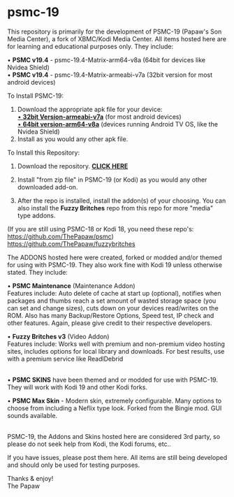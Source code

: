 # psmc-19
 
This repository is primarily for the development of PSMC-19 (Papaw's Son Media Center), a fork of XBMC/Kodi Media Center. All items hosted here are for learning and educational purposes only. They include:

• <B>PSMC v19.4</B> - psmc-19.4-Matrix-arm64-v8a (64bit for devices like Nvidea Shield) <BR>
• <B>PSMC v19.4</B> - psmc-19.4-Matrix-armeabi-v7a (32bit version for most android devices)

To Install PSMC-19:
1. Download the appropriate apk file for your device:<br>
<a href="https://bit.ly/3J49rJU">• <B>32bit Version-armeabi-v7a</B></a> (for most android devices)<br>
<a href="https://bit.ly/3zbbTK2">• <B>64bit version-arm64-v8a</B></a>  (devices running Android TV OS, like the Nvidea Shield)
2. Install as you would any other apk file.

To Install this Repository:
1. Download the repository. <a href="https://github.com/ThePapaw/psmc-19/raw/master/_zips/repository.psmc-19/repository.psmc-19-1.0.4.zip"><B>CLICK HERE</B></a>

2. Install "from zip file" in PSMC-19 (or Kodi) as you would any other downloaded add-on.
3. After the repo is installed, install the addon(s) of your choosing. You can also install the <B>Fuzzy Britches</B> repo from this repo for more "media" type addons.

(If you are still using PSMC-18 or Kodi 18, you need these repo's:<BR> https://github.com/ThePapaw/psmc)<BR> 
https://github.com/ThePapaw/fuzzybritches<BR> 


The ADDONS hosted here were created, forked or modded and/or themed for using with PSMC-19. They also work fine with Kodi 19 unless otherwise stated. They include:

• <B>PSMC Maintenance</B> (Maintenance Addon)<BR>
Features include: Auto delete of cache at start up (optional), notifies when packages and thumbs reach a set amount of wasted storage space (you can set and change sizes), cuts down on your devices read/writes on the ROM. Also has many Backup/Restore Options, Speed test, IP check and other features. Again, please give credit to their respective developers.

• <B>Fuzzy Britches v3</B> (Video Addon)<BR>
Features include: Works well with premium and non-premium video hosting sites, includes options for local library and downloads. For best results, use with a premium service like ReadlDebrid<BR><BR>

• <B>PSMC SKINS</B> have been themed and or modded for use with PSMC-19. They will work with Kodi 19 and other Kodi forks.

• <B>PSMC Max Skin</B> - Modern skin, extremely configurable. Many options to choose from including a Neflix type look. Forked from the Bingie mod. GUI sounds available. <BR><BR>

PSMC-19, the Addons and Skins hosted here are considered 3rd party, so please do not seek help from Kodi, the Kodi forums, etc..

If you have issues, please post them here. All items are still being developed and should only be used for testing purposes.


Thanks & enjoy!<BR>
	The Papaw